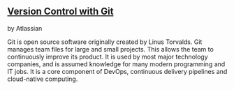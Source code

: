## [Version Control with Git](https://www.coursera.org/learn/version-control-with-git)
by Atlassian

Git is open source software originally created by Linus Torvalds. Git manages team files for large and small projects. This allows the team to continuously improve its product. It is used by most major technology companies, and is assumed knowledge for many modern programming and IT jobs.  It is a core component of DevOps, continuous delivery pipelines and cloud-native computing.


